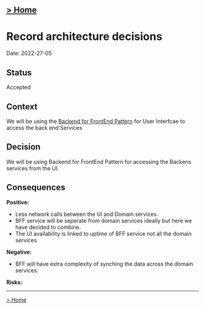 [> Home](../README.md) 
---

# Record architecture decisions

Date: 2022-27-05

## Status

Accepted

## Context

We will be using the [Backend for FrontEnd Pattern](https://philcalcado.com/2015/09/18/the_back_end_for_front_end_pattern_bff.html) for User Interfcae to access the back end Services

## Decision
We will be using Backend for FrontEnd Pattern for accessing the Backens services from the UI.

## Consequences

**Positive:**

- Less network calls between the UI and Domain services.
- BFF service will be seperate from domain services ideally but here we have decided to combine.
- The UI availability is linked to uptime of BFF service not all the domain services  

**Negative:**

- BFF will have extra complexity of synching the data across the domain services.

**Risks:**



---

[> Home](../README.md)    